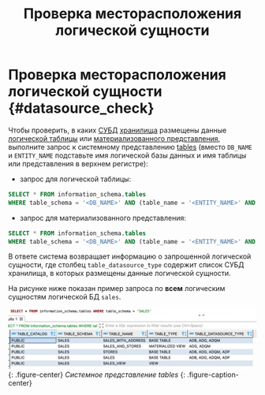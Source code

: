 ﻿---
layout: default
title: Проверка месторасположения логической сущности
nav_order: 3
parent: Другие действия
grand_parent: Работа с системой
has_children: false
has_toc: false
---

# Проверка месторасположения логической сущности {#datasource_check}

Чтобы проверить, в каких [СУБД](../../../introduction/supported_DBMS/supported_DBMS.md)
[хранилища](../../../overview/main_concepts/data_storage/data_storage.md) размещены данные 
[логической таблицы](../../../overview/main_concepts/logical_table/logical_table.md) или 
[материализованного представления](../../../overview/main_concepts/materialized_view/materialized_view.md), 
выполните запрос к системному представлению [tables](../../../reference/system_views/system_views.md#tables) 
(вместо `DB_NAME` и `ENTITY_NAME` подставьте имя логической базы данных и имя
таблицы или представления в верхнем регистре):
* запрос для логической таблицы:
```sql
SELECT * FROM information_schema.tables
WHERE table_schema = '<DB_NAME>' AND (table_name = '<ENTITY_NAME>' AND table_type = 'BASE TABLE')
```
* запрос для материализованного представления:
```sql
SELECT * FROM information_schema.tables
WHERE table_schema = '<DB_NAME>' AND (table_name = '<ENTITY_NAME>' AND table_type = 'MATERIALIZED VIEW')
```

В ответе система возвращает информацию о запрошенной логической сущности, где столбец `table_datasource_type` 
содержит список СУБД хранилища, в которых размещены данные логической сущности.

На рисунке ниже показан пример запроса по **всем** логическим сущностям логической БД `sales`.

<a id="img_datasource_check"></a>
![](datasource_check.png)
{: .figure-center}
*Системное представление tables*
{: .figure-caption-center}